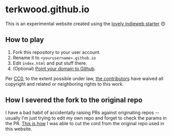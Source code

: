 # terkwood.github.io

This is an experimental website created using the
[lovely indieweb starter](https://github.com/indieweb/blank-gh-site) 😍

## How to play

1. Fork this repository to your user account.
2. Rename it to `<yourusername>.github.io`
3. Edit `index.html` and put stuff there.
4. (Optional) [Point your domain to Github](https://help.github.com/articles/using-a-custom-domain-with-github-pages/).

Per [CC0](http://creativecommons.org/publicdomain/zero/1.0/), to the extent possible under law, [the contributors](https://github.com/indieweb/blank-gh-site/graphs/contributors) have waived all copyright and related or neighboring rights to this work.

## How I severed the fork to the original repo

I have a bad habit of accidentally raising PRs against originating
repos -- usually I'm just trying to edit my own repo and forget
to check the params in the PR.  [This is how](https://github.com/indieweb/blank-gh-site) I was able to cut
the cord from the original repo used in this website.
